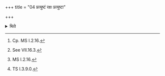 +++
title = "04 प्रत्युष्टं रक्षः प्रत्युष्टा"

+++

<details><summary>थिते</summary>

4. With pratyuṣṭaṁ rakṣaḥ pratyuṣṭa arātayaḥ[^1] having heated the omentum upon the Śāmitra fire,[^2] with namaḥ sūryasya saṁdr̥śe[^3] having praised the sun with urvantarikśamanvihi[^4] (the Adhvaryu) goes towards (the fire on the Uttaravedi).  


[^1]: Cp. MS I.2.16.  

[^2]: See VII.16.3.  

[^3]: MS I.2.16.  

[^4]: TS I.3.9.0.
</details>
